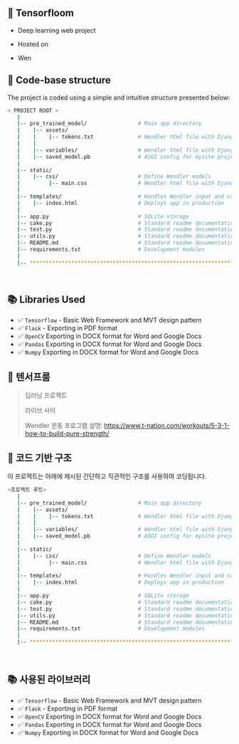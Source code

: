 ## 🤖 Tensorfloom

- Deep learning web project  

- Hosted on

- Wen

## 📂 Code-base structure

The project is coded using a simple and intuitive structure presented below:

```bash
< PROJECT ROOT >
   |
   |-- pre_trained_model/                # Main app directory
   |    |-- assets/                  
   |    |    |-- tokens.txt              # Wendler html file with Django tags and Bootstrap          
   |    |
   |    |-- variables/                   # Wendler html file with Django tags and Bootstrap        
   |    |-- saved_model.pb               # ASGI config for mysite project.
   |
   |-- static/           
   |    |-- css/                         # Define Wendler models                     
   |         |-- main.css                # Wendler html file with Django tags and Bootstrap    
   |
   |-- templates/                        # Handles Wendler input and calculations
   |    |-- index.html                   # Deploys app in production
   |
   |-- app.py                            # SQLite storage
   |-- cake.py                           # Standard readme documentation
   |-- test.py                           # Standard readme documentation
   |-- utils.py                          # Standard readme documentation
   |-- README.md                         # Standard readme documentation
   |-- requirements.txt                  # Development modules
   |
   |-- ************************************************************************
```

<br />

## 📚 Libraries Used

- ✅ `Tensorflow` - Basic Web Framework and MVT design pattern
- ✅ `Flask` - Exporting in PDF format
- ✅ `OpenCV` Exporting in DOCX format for Word and Google Docs
- ✅ `Pandas` Exporting in DOCX format for Word and Google Docs
- ✅ `Numpy` Exporting in DOCX format for Word and Google Docs

## 🤖 텐서프룸

> 딥러닝 프로젝트
>
> 라이브 사이
>
> Wendler 운동 프로그램 설명: https://www.t-nation.com/workouts/5-3-1-how-to-build-pure-strength/

## 📂 코드 기반 구조

이 프로젝트는 아래에 제시된 간단하고 직관적인 구조를 사용하여 코딩됩니다.

```bash
<프로젝트 루트>
   |
   |-- pre_trained_model/                # Main app directory
   |    |-- assets/                  
   |    |    |-- tokens.txt              # Wendler html file with Django tags and Bootstrap          
   |    |
   |    |-- variables/                   # Wendler html file with Django tags and Bootstrap        
   |    |-- saved_model.pb               # ASGI config for mysite project.
   |
   |-- static/           
   |    |-- css/                         # Define Wendler models                     
   |         |-- main.css                # Wendler html file with Django tags and Bootstrap    
   |
   |-- templates/                        # Handles Wendler input and calculations
   |    |-- index.html                   # Deploys app in production
   |
   |-- app.py                            # SQLite storage
   |-- cake.py                           # Standard readme documentation
   |-- test.py                           # Standard readme documentation
   |-- utils.py                          # Standard readme documentation
   |-- README.md                         # Standard readme documentation
   |-- requirements.txt                  # Development modules
   |
   |-- ************************************************************************
```

<br />

## 📚 사용된 라이브러리

- ✅ `Tensorflow` - Basic Web Framework and MVT design pattern
- ✅ `Flask` - Exporting in PDF format
- ✅ `OpenCV` Exporting in DOCX format for Word and Google Docs
- ✅ `Pandas` Exporting in DOCX format for Word and Google Docs
- ✅ `Numpy` Exporting in DOCX format for Word and Google Docs
